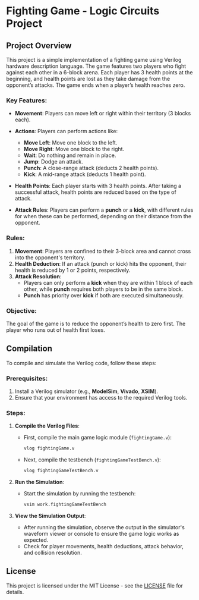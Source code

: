 # Fighting Game - Logic Circuits Project

## Project Overview

This project is a simple implementation of a fighting game using Verilog hardware description language. The game features two players who fight against each other in a 6-block arena. Each player has 3 health points at the beginning, and health points are lost as they take damage from the opponent’s attacks. The game ends when a player’s health reaches zero.

### Key Features:
- **Movement**: Players can move left or right within their territory (3 blocks each).
- **Actions**: Players can perform actions like:
  - **Move Left**: Move one block to the left.
  - **Move Right**: Move one block to the right.
  - **Wait**: Do nothing and remain in place.
  - **Jump**: Dodge an attack.
  - **Punch**: A close-range attack (deducts 2 health points).
  - **Kick**: A mid-range attack (deducts 1 health point).
  
- **Health Points**: Each player starts with 3 health points. After taking a successful attack, health points are reduced based on the type of attack.
- **Attack Rules**: Players can perform a **punch** or a **kick**, with different rules for when these can be performed, depending on their distance from the opponent.

### Rules:
1. **Movement**: Players are confined to their 3-block area and cannot cross into the opponent's territory.
2. **Health Deduction**: If an attack (punch or kick) hits the opponent, their health is reduced by 1 or 2 points, respectively.
3. **Attack Resolution**: 
   - Players can only perform a **kick** when they are within 1 block of each other, while **punch** requires both players to be in the same block.
   - **Punch** has priority over **kick** if both are executed simultaneously.

### Objective:
The goal of the game is to reduce the opponent’s health to zero first. The player who runs out of health first loses.

## Compilation

To compile and simulate the Verilog code, follow these steps:

### Prerequisites:
1. Install a Verilog simulator (e.g., **ModelSim**, **Vivado**, **XSIM**).
2. Ensure that your environment has access to the required Verilog tools.

### Steps:

1. **Compile the Verilog Files**:
   - First, compile the main game logic module (`fightingGame.v`):
     ```bash
     vlog fightingGame.v
     ```

   - Next, compile the testbench (`fightingGameTestBench.v`):
     ```bash
     vlog fightingGameTestBench.v
     ```

2. **Run the Simulation**:
   - Start the simulation by running the testbench:
     ```bash
     vsim work.fightingGameTestBench
     ```

3. **View the Simulation Output**:
   - After running the simulation, observe the output in the simulator's waveform viewer or console to ensure the game logic works as expected.
   - Check for player movements, health deductions, attack behavior, and collision resolution.

## License

This project is licensed under the MIT License - see the [LICENSE](LICENSE) file for details.

